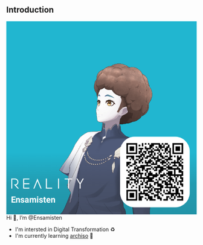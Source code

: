 ## Introduction
<img align="right" src="img/reality.png" width="512px" height="512px">

Hi 👋, I’m @Ensamisten
  - I'm intersted in Digital Transformation ♻️ 
  - I'm currently learning [archiso](https://wiki.archlinux.org/title/archiso) 🐧
